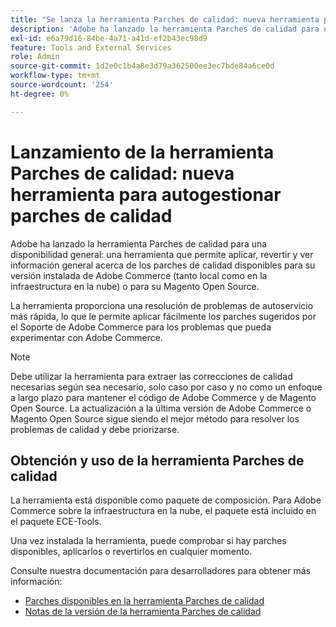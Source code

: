 ```yaml
---
title: "Se lanza la herramienta Parches de calidad: nueva herramienta para autogestionar parches de calidad"
description: 'Adobe ha lanzado la herramienta Parches de calidad para una disponibilidad general: una herramienta que permite aplicar, revertir y ver información general acerca de los parches de calidad disponibles para su versión instalada de Adobe Commerce (tanto local como en la infraestructura en la nube) o para su Magento Open Source.'
exl-id: e6a79d16-84be-4a71-a41d-ef2b43ec98d9
feature: Tools and External Services
role: Admin
source-git-commit: 1d2e0c1b4a8e3d79a362500ee3ec7bde84a6ce0d
workflow-type: tm+mt
source-wordcount: '254'
ht-degree: 0%

---
```


# Lanzamiento de la herramienta Parches de calidad: nueva herramienta para autogestionar parches de calidad

Adobe ha lanzado la herramienta Parches de calidad para una disponibilidad general: una herramienta que permite aplicar, revertir y ver información general acerca de los parches de calidad disponibles para su versión instalada de Adobe Commerce (tanto local como en la infraestructura en la nube) o para su Magento Open Source.

La herramienta proporciona una resolución de problemas de autoservicio más rápida, lo que le permite aplicar fácilmente los parches sugeridos por el Soporte de Adobe Commerce para los problemas que pueda experimentar con Adobe Commerce.

>[!NOTE]
>
>Debe utilizar la herramienta para extraer las correcciones de calidad necesarias según sea necesario, solo caso por caso y no como un enfoque a largo plazo para mantener el código de Adobe Commerce y de Magento Open Source. La actualización a la última versión de Adobe Commerce o Magento Open Source sigue siendo el mejor método para resolver los problemas de calidad y debe priorizarse.

## Obtención y uso de la herramienta Parches de calidad

La herramienta está disponible como paquete de composición. Para Adobe Commerce sobre la infraestructura en la nube, el paquete está incluido en el paquete ECE-Tools.

Una vez instalada la herramienta, puede comprobar si hay parches disponibles, aplicarlos o revertirlos en cualquier momento.

Consulte nuestra documentación para desarrolladores para obtener más información:

* [Parches disponibles en la herramienta Parches de calidad](https://devdocs.magento.com/quality-patches/tool.html#patch-grid)
* [Notas de la versión de la herramienta Parches de calidad](https://devdocs.magento.com/quality-patches/release-notes.html)
